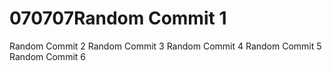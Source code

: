 # 070707Random Commit 1
Random Commit 2
Random Commit 3
Random Commit 4
Random Commit 5
Random Commit 6
